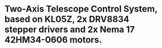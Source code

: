 # Two-Axis Telescope Control System, based on KL05Z, 2x DRV8834 stepper drivers and 2x Nema 17 42HM34-0606 motors.
